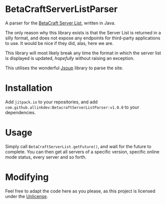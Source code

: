 [BetaCraft Server List]: https://betacraft.uk/serverlist

[Unlicense]: https://unlicense.org

[Jsoup]: https://jsoup.org/

# BetaCraftServerListParser

A parser for the [BetaCraft Server List], written in Java.

The only reason why this library exists is that the Server List is returned in a silly format, and does not expose any
endpoints for third-party applications to use. It would be nice if they did, alas, here we are.

This library will most likely break any time the format in which the server list is displayed is updated, *hopefully*
without raising an exception.

This utilises the wonderful [Jsoup] library to parse the site.

# Installation

Add `jitpack.io` to your repositories, and add `com.github.allinkdev:BetacraftServerListParser:v1.0.0` to your
dependencies.

# Usage

Simply call `BetaCraftServerList.getFuture()`, and wait for the future to complete. You can then get all servers of a
specific version, specific online mode status, every server and so forth.

# Modifying

Feel free to adapt the code here as you please, as this project is licensed under the [Unlicense].